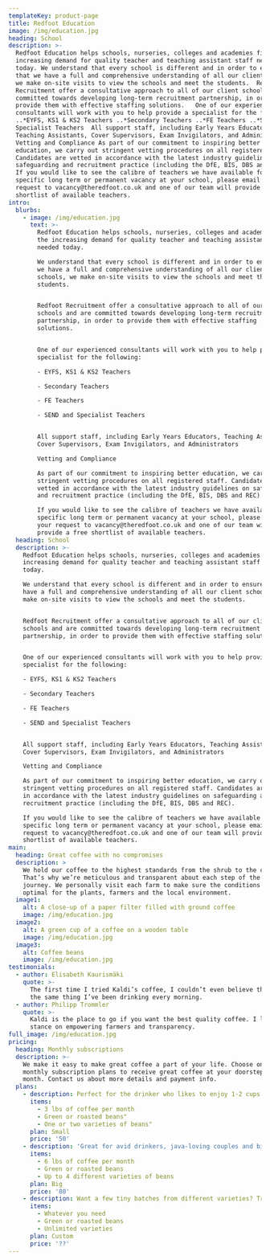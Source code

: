 ```yaml
---
templateKey: product-page
title: Redfoot Education
image: /img/education.jpg
heading: School
description: >-
  Redfoot Education helps schools, nurseries, colleges and academies fill the
  increasing demand for quality teacher and teaching assistant staff needed
  today. We understand that every school is different and in order to ensure
  that we have a full and comprehensive understanding of all our client schools,
  we make on-site visits to view the schools and meet the students.  Redfoot
  Recruitment offer a consultative approach to all of our client schools and are
  committed towards developing long-term recruitment partnership, in order to
  provide them with effective staffing solutions.   One of our experienced
  consultants will work with you to help provide a specialist for the following:
  ..*EYFS, KS1 & KS2 Teachers ..*Secondary Teachers ..*FE Teachers ..*SEND and
  Specialist Teachers  All support staff, including Early Years Educators,
  Teaching Assistants, Cover Supervisors, Exam Invigilators, and Administrators
  Vetting and Compliance As part of our commitment to inspiring better
  education, we carry out stringent vetting procedures on all registered staff.
  Candidates are vetted in accordance with the latest industry guidelines on
  safeguarding and recruitment practice (including the DfE, BIS, DBS and REC).
  If you would like to see the calibre of teachers we have available for a
  specific long term or permanent vacancy at your school, please email your
  request to vacancy@theredfoot.co.uk and one of our team will provide a free
  shortlist of available teachers.
intro:
  blurbs:
    - image: /img/education.jpg
      text: >-
        Redfoot Education helps schools, nurseries, colleges and academies fill
        the increasing demand for quality teacher and teaching assistant staff
        needed today.

        We understand that every school is different and in order to ensure that
        we have a full and comprehensive understanding of all our client
        schools, we make on-site visits to view the schools and meet the
        students.


        Redfoot Recruitment offer a consultative approach to all of our client
        schools and are committed towards developing long-term recruitment
        partnership, in order to provide them with effective staffing
        solutions. 


        One of our experienced consultants will work with you to help provide a
        specialist for the following:

        - EYFS, KS1 & KS2 Teachers

        - Secondary Teachers

        - FE Teachers

        - SEND and Specialist Teachers


        All support staff, including Early Years Educators, Teaching Assistants,
        Cover Supervisors, Exam Invigilators, and Administrators

        Vetting and Compliance

        As part of our commitment to inspiring better education, we carry out
        stringent vetting procedures on all registered staff. Candidates are
        vetted in accordance with the latest industry guidelines on safeguarding
        and recruitment practice (including the DfE, BIS, DBS and REC).

        If you would like to see the calibre of teachers we have available for a
        specific long term or permanent vacancy at your school, please email
        your request to vacancy@theredfoot.co.uk and one of our team will
        provide a free shortlist of available teachers.
  heading: School
  description: >-
    Redfoot Education helps schools, nurseries, colleges and academies fill the
    increasing demand for quality teacher and teaching assistant staff needed
    today.

    We understand that every school is different and in order to ensure that we
    have a full and comprehensive understanding of all our client schools, we
    make on-site visits to view the schools and meet the students.


    Redfoot Recruitment offer a consultative approach to all of our client
    schools and are committed towards developing long-term recruitment
    partnership, in order to provide them with effective staffing solutions. 


    One of our experienced consultants will work with you to help provide a
    specialist for the following:

    - EYFS, KS1 & KS2 Teachers

    - Secondary Teachers

    - FE Teachers

    - SEND and Specialist Teachers


    All support staff, including Early Years Educators, Teaching Assistants,
    Cover Supervisors, Exam Invigilators, and Administrators

    Vetting and Compliance

    As part of our commitment to inspiring better education, we carry out
    stringent vetting procedures on all registered staff. Candidates are vetted
    in accordance with the latest industry guidelines on safeguarding and
    recruitment practice (including the DfE, BIS, DBS and REC).

    If you would like to see the calibre of teachers we have available for a
    specific long term or permanent vacancy at your school, please email your
    request to vacancy@theredfoot.co.uk and one of our team will provide a free
    shortlist of available teachers.
main:
  heading: Great coffee with no compromises
  description: >
    We hold our coffee to the highest standards from the shrub to the cup.
    That’s why we’re meticulous and transparent about each step of the coffee’s
    journey. We personally visit each farm to make sure the conditions are
    optimal for the plants, farmers and the local environment.
  image1:
    alt: A close-up of a paper filter filled with ground coffee
    image: /img/education.jpg
  image2:
    alt: A green cup of a coffee on a wooden table
    image: /img/education.jpg
  image3:
    alt: Coffee beans
    image: /img/education.jpg
testimonials:
  - author: Elisabeth Kaurismäki
    quote: >-
      The first time I tried Kaldi’s coffee, I couldn’t even believe that was
      the same thing I’ve been drinking every morning.
  - author: Philipp Trommler
    quote: >-
      Kaldi is the place to go if you want the best quality coffee. I love their
      stance on empowering farmers and transparency.
full_image: /img/education.jpg
pricing:
  heading: Monthly subscriptions
  description: >-
    We make it easy to make great coffee a part of your life. Choose one of our
    monthly subscription plans to receive great coffee at your doorstep each
    month. Contact us about more details and payment info.
  plans:
    - description: Perfect for the drinker who likes to enjoy 1-2 cups per day.
      items:
        - 3 lbs of coffee per month
        - Green or roasted beans"
        - One or two varieties of beans"
      plan: Small
      price: '50'
    - description: 'Great for avid drinkers, java-loving couples and bigger crowds'
      items:
        - 6 lbs of coffee per month
        - Green or roasted beans
        - Up to 4 different varieties of beans
      plan: Big
      price: '80'
    - description: Want a few tiny batches from different varieties? Try our custom plan
      items:
        - Whatever you need
        - Green or roasted beans
        - Unlimited varieties
      plan: Custom
      price: '??'
---
```



